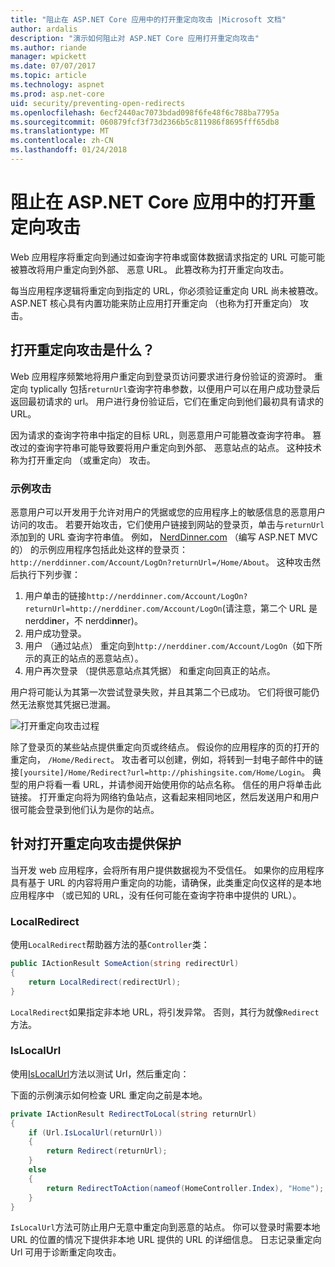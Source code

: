 ```yaml
---
title: "阻止在 ASP.NET Core 应用中的打开重定向攻击 |Microsoft 文档"
author: ardalis
description: "演示如何阻止对 ASP.NET Core 应用打开重定向攻击"
ms.author: riande
manager: wpickett
ms.date: 07/07/2017
ms.topic: article
ms.technology: aspnet
ms.prod: asp.net-core
uid: security/preventing-open-redirects
ms.openlocfilehash: 6ecf2440ac7073bdad098f6fe48f6c788ba7795a
ms.sourcegitcommit: 060879fcf3f73d2366b5c811986f8695fff65db8
ms.translationtype: MT
ms.contentlocale: zh-CN
ms.lasthandoff: 01/24/2018
---
```

# <a name="preventing-open-redirect-attacks-in-an-aspnet-core-app"></a>阻止在 ASP.NET Core 应用中的打开重定向攻击

Web 应用程序将重定向到通过如查询字符串或窗体数据请求指定的 URL 可能可能被篡改将用户重定向到外部、 恶意 URL。 此篡改称为打开重定向攻击。

每当应用程序逻辑将重定向到指定的 URL，你必须验证重定向 URL 尚未被篡改。 ASP.NET 核心具有内置功能来防止应用打开重定向 （也称为打开重定向） 攻击。

## <a name="what-is-an-open-redirect-attack"></a>打开重定向攻击是什么？

Web 应用程序频繁地将用户重定向到登录页访问要求进行身份验证的资源时。 重定向 typlically 包括`returnUrl`查询字符串参数，以便用户可以在用户成功登录后返回最初请求的 url。 用户进行身份验证后，它们在重定向到他们最初具有请求的 URL。

因为请求的查询字符串中指定的目标 URL，则恶意用户可能篡改查询字符串。 篡改过的查询字符串可能导致要将用户重定向到外部、 恶意站点的站点。 这种技术称为打开重定向 （或重定向） 攻击。

### <a name="an-example-attack"></a>示例攻击

恶意用户可以开发用于允许对用户的凭据或您的应用程序上的敏感信息的恶意用户访问的攻击。 若要开始攻击，它们使用户链接到网站的登录页，单击与`returnUrl`添加到的 URL 查询字符串值。 例如， [NerdDinner.com](http://nerddinner.com) （编写 ASP.NET MVC 的） 的示例应用程序包括此处这样的登录页： ``http://nerddinner.com/Account/LogOn?returnUrl=/Home/About``。 这种攻击然后执行下列步骤：

1. 用户单击的链接``http://nerddinner.com/Account/LogOn?returnUrl=http://nerddiner.com/Account/LogOn``(请注意，第二个 URL 是 nerddi**n**er，不 nerddi**nn**er)。
2. 用户成功登录。
3. 用户 （通过站点） 重定向到``http://nerddiner.com/Account/LogOn``（如下所示的真正的站点的恶意站点）。
4. 用户再次登录 （提供恶意站点其凭据） 和重定向回真正的站点。

用户将可能认为其第一次尝试登录失败，并且其第二个已成功。 它们将很可能仍然无法察觉其凭据已泄漏。

![打开重定向攻击过程](preventing-open-redirects/_static/open-redirection-attack-process.png)

除了登录页的某些站点提供重定向页或终结点。 假设你的应用程序的页的打开的重定向， ``/Home/Redirect``。 攻击者可以创建，例如，将转到一封电子邮件中的链接``[yoursite]/Home/Redirect?url=http://phishingsite.com/Home/Login``。 典型的用户将看一看 URL，并请参阅开始使用你的站点名称。 信任的用户将单击此链接。 打开重定向将为网络钓鱼站点，这看起来相同地区，然后发送用户和用户很可能会登录到他们认为是你的站点。

## <a name="protecting-against-open-redirect-attacks"></a>针对打开重定向攻击提供保护

当开发 web 应用程序，会将所有用户提供数据视为不受信任。 如果你的应用程序具有基于 URL 的内容将用户重定向的功能，请确保，此类重定向仅这样的是本地应用程序中 （或已知的 URL，没有任何可能在查询字符串中提供的 URL）。

### <a name="localredirect"></a>LocalRedirect

使用``LocalRedirect``帮助器方法的基`Controller`类：

```csharp
public IActionResult SomeAction(string redirectUrl)
{
    return LocalRedirect(redirectUrl);
}
```

``LocalRedirect``如果指定非本地 URL，将引发异常。 否则，其行为就像``Redirect``方法。

### <a name="islocalurl"></a>IsLocalUrl

使用[IsLocalUrl](https://docs.microsoft.com/aspnet/core/api/microsoft.aspnetcore.mvc.iurlhelper#Microsoft_AspNetCore_Mvc_IUrlHelper_IsLocalUrl_System_String_)方法以测试 Url，然后重定向：

下面的示例演示如何检查 URL 重定向之前是本地。

```csharp
private IActionResult RedirectToLocal(string returnUrl)
{
    if (Url.IsLocalUrl(returnUrl))
    {
        return Redirect(returnUrl);
    }
    else
    {
        return RedirectToAction(nameof(HomeController.Index), "Home");
    }
}
```

`IsLocalUrl`方法可防止用户无意中重定向到恶意的站点。 你可以登录时需要本地 URL 的位置的情况下提供非本地 URL 提供的 URL 的详细信息。 日志记录重定向 Url 可用于诊断重定向攻击。

